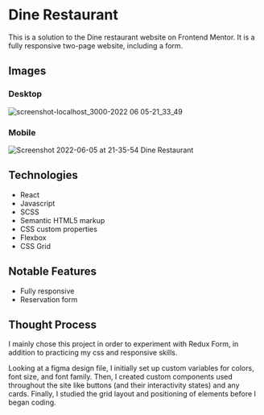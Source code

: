# Dine Restaurant

This is a solution to the Dine restaurant website on Frontend Mentor. It is a fully responsive two-page website, including a form.

## Images
### Desktop
![screenshot-localhost_3000-2022 06 05-21_33_49](https://user-images.githubusercontent.com/72288176/172095504-03f5144b-a0ca-418f-b2ee-541d743477d2.png)
### Mobile
![Screenshot 2022-06-05 at 21-35-54 Dine Restaurant](https://user-images.githubusercontent.com/72288176/172095667-23572820-7112-487c-bbb8-39ceb0bd2612.png)


## Technologies
* React
* Javascript
* SCSS
* Semantic HTML5 markup
* CSS custom properties
* Flexbox
* CSS Grid


## Notable Features
* Fully responsive
* Reservation form

## Thought Process

I mainly chose this project in order to experiment with Redux Form, in addition to practicing my css and responsive skills.

Looking at a figma design file, I initially set up custom variables for colors, font size, and font family. Then, I created custom components used throughout the site like buttons (and their interactivity states) and any cards. Finally, I studied the grid layout and positioning of elements before I began coding.

